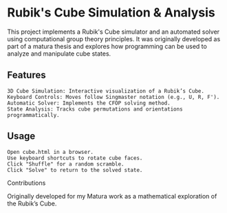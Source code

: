 # Rubik's Cube Simulation & Analysis

This project implements a Rubik's Cube simulator and an automated solver using computational group theory principles. It was originally developed as part of a matura thesis and explores how programming can be used to analyze and manipulate cube states.

## Features

    3D Cube Simulation: Interactive visualization of a Rubik’s Cube.
    Keyboard Controls: Moves follow Singmaster notation (e.g., U, R, F').
    Automatic Solver: Implements the CFOP solving method.
    State Analysis: Tracks cube permutations and orientations programmatically.


## Usage

    Open cube.html in a browser.
    Use keyboard shortcuts to rotate cube faces.
    Click "Shuffle" for a random scramble.
    Click "Solve" to return to the solved state.

Contributions

Originally developed for my Matura work as a mathematical exploration of the Rubik’s Cube.
